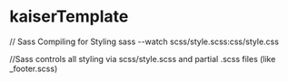 # kaiserTemplate
// Sass Compiling for Styling
sass --watch scss/style.scss:css/style.css

//Sass controls all styling via scss/style.scss and partial .scss files (like _footer.scss)
